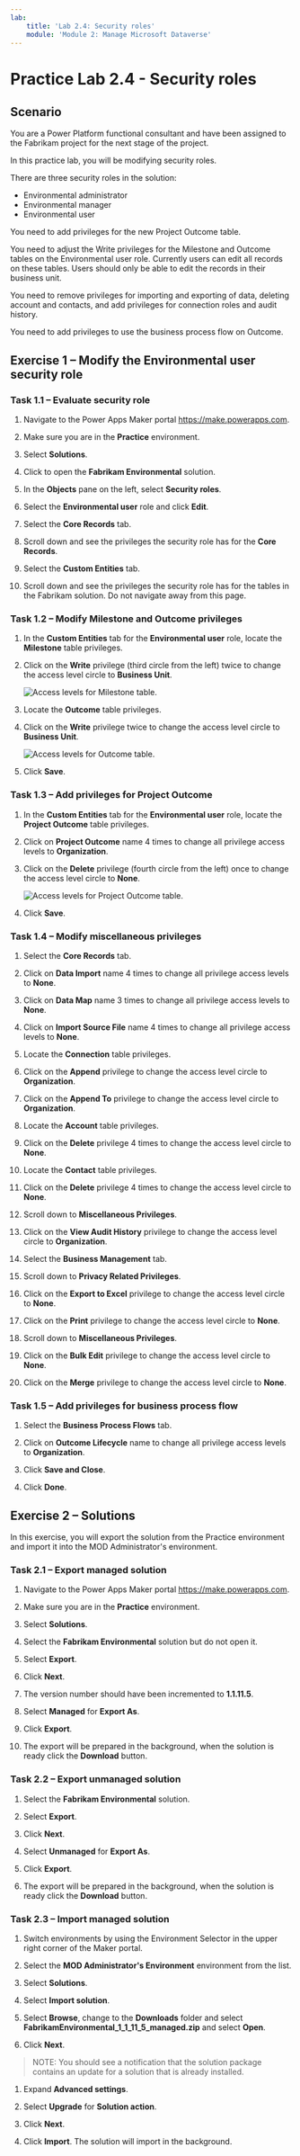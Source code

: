 ```yaml
---
lab:
    title: 'Lab 2.4: Security roles'
    module: 'Module 2: Manage Microsoft Dataverse'
---
```


# Practice Lab 2.4 - Security roles

## Scenario

You are a Power Platform functional consultant and have been assigned to the Fabrikam project for the next stage of the project.

In this practice lab, you will be modifying security roles.

There are three security roles in the solution:

- Environmental administrator
- Environmental manager
- Environmental user

You need to add privileges for the new Project Outcome table.

You need to adjust the Write privileges for the Milestone and Outcome tables on the Environmental user role. Currently users can edit all records on these tables. Users should only be able to edit the records in their business unit.

You need to remove privileges for importing and exporting of data, deleting account and contacts, and add privileges for connection roles and audit history.

You need to add privileges to use the business process flow on Outcome.

## Exercise 1 – Modify the Environmental user security role

### Task 1.1 – Evaluate security role

1. Navigate to the Power Apps Maker portal <https://make.powerapps.com>.

1. Make sure you are in the **Practice** environment.

1. Select **Solutions**.

1. Click to open the **Fabrikam Environmental** solution.

1. In the **Objects** pane on the left, select **Security roles**.

1. Select the **Environmental user** role and click **Edit**.

1. Select the **Core Records** tab.

1. Scroll down and see the privileges the security role has for the **Core Records**.

1. Select the **Custom Entities** tab.

1. Scroll down and see the privileges the security role has for the tables in the Fabrikam solution. Do not navigate away from this page.

### Task 1.2 – Modify Milestone and Outcome privileges

1. In the **Custom Entities** tab for the **Environmental user** role, locate the **Milestone** table privileges.

1. Click on the **Write** privilege (third circle from the left) twice to change the access level circle to **Business Unit**.

    ![Access levels for Milestone table.](../media/milestone-privileges.png)

1. Locate the **Outcome** table privileges.

1. Click on the **Write** privilege twice to change the access level circle to **Business Unit**.

    ![Access levels for Outcome table.](../media/outcome-privileges.png)

1. Click **Save**.

### Task 1.3 – Add privileges for Project Outcome

1. In the **Custom Entities** tab for the **Environmental user** role, locate the **Project Outcome** table privileges.

1. Click on **Project Outcome** name 4 times to change all privilege access levels to **Organization**.

1. Click on the **Delete** privilege (fourth circle from the left) once to change the access level circle to **None**.

    ![Access levels for Project Outcome table.](../media/project-outcome-privileges.png)

1. Click **Save**.

### Task 1.4 – Modify miscellaneous privileges

1. Select the **Core Records** tab.

1. Click on **Data Import** name 4 times to change all privilege access levels to **None**.

1. Click on **Data Map** name 3 times to change all privilege access levels to **None**.

1. Click on **Import Source File** name 4 times to change all privilege access levels to **None**.

1. Locate the **Connection** table privileges.

1. Click on the **Append** privilege to change the access level circle to **Organization**.

1. Click on the **Append To** privilege to change the access level circle to **Organization**.

1. Locate the **Account** table privileges.

1. Click on the **Delete** privilege 4 times to change the access level circle to **None**.

1. Locate the **Contact** table privileges.

1. Click on the **Delete** privilege 4 times to change the access level circle to **None**.

1. Scroll down to **Miscellaneous Privileges**.

1. Click on the **View Audit History** privilege to change the access level circle to **Organization**.

1. Select the **Business Management** tab.

1. Scroll down to **Privacy Related Privileges**.

1. Click on the **Export to Excel** privilege to change the access level circle to **None**.

1. Click on the **Print** privilege to change the access level circle to **None**.

1. Scroll down to **Miscellaneous Privileges**.

1. Click on the **Bulk Edit** privilege to change the access level circle to **None**.

1. Click on the **Merge** privilege to change the access level circle to **None**.

### Task 1.5 – Add privileges for business process flow

1. Select the **Business Process Flows** tab.

1. Click on **Outcome Lifecycle** name to change all privilege access levels to **Organization**.

1. Click **Save and Close**.

1. Click **Done**.

## Exercise 2 – Solutions

In this exercise, you will export the solution from the Practice environment and import it into the MOD Administrator's environment.

### Task 2.1 – Export managed solution

1. Navigate to the Power Apps Maker portal <https://make.powerapps.com>.

1. Make sure you are in the **Practice** environment.

1. Select **Solutions**.

1. Select the **Fabrikam Environmental** solution but do not open it.

1. Select **Export**.

1. Click **Next**.

1. The version number should have been incremented to **1.1.11.5**.

1. Select **Managed** for **Export As**.

1. Click **Export**.

1. The export will be prepared in the background, when the solution is ready click the **Download** button.

### Task 2.2 – Export unmanaged solution

1. Select the **Fabrikam Environmental** solution.

1. Select **Export**.

1. Click **Next**.

1. Select **Unmanaged** for **Export As**.

1. Click **Export**.

1. The export will be prepared in the background, when the solution is ready click the **Download** button.

### Task 2.3 – Import managed solution

1. Switch environments by using the Environment Selector in the upper right corner of the Maker portal.

1. Select the **MOD Administrator's Environment** environment from the list.

1. Select **Solutions**.

1. Select **Import solution**.

1. Select **Browse**,  change to the **Downloads** folder and select **FabrikamEnvironmental_1_1_11_5_managed.zip** and select **Open**.

1. Click **Next**.

> NOTE: You should see a notification that the solution package contains an update for a solution that is already installed.

1. Expand **Advanced settings**.

1. Select **Upgrade** for **Solution action**.

1. Click **Next**.

1. Click **Import**. The solution will import in the background.
